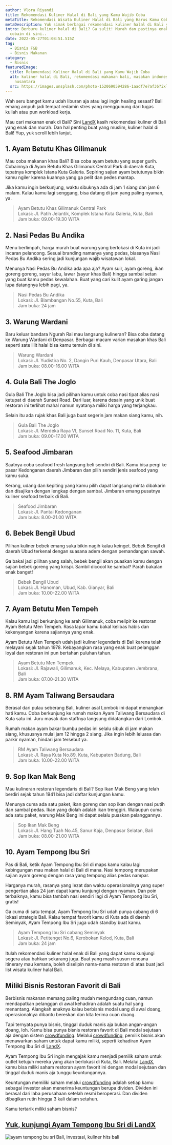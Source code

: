 ```yaml
---
author: Vlora Riyandi
title: Rekomendasi Kuliner Halal di Bali yang Kamu Wajib Coba
metaTitle: Rekomendasi Wisata Kuliner Halal di Bali yang Harus Kamu Coba
metaDescription: Yuk simak berbagai rekomendasi kuliner halal di Bali yang wajib kamu coba
intro: Berburu kuliner halal di Bali? Ga sulit! Murah dan pastinya enak. Yuk,
  cobain di sini..
date: 2022-05-27T01:08:51.515Z
tag:
  - Bisnis F&B
  - Bisnis Makanan
category:
  - Bisnis
featuredImage:
  title: Rekomendasi Kuliner Halal di Bali yang Kamu Wajib Coba
  alt: kuliner halal di Bali, rekomendasi makanan bali, masakan indonesia, kuliner
    nusantara
  src: https://images.unsplash.com/photo-1520690594286-1aadf7e7af36?ixlib=rb-1.2.1&ixid=MnwxMjA3fDB8MHxwaG90by1wYWdlfHx8fGVufDB8fHx8&auto=format&fit=crop&w=870&q=80
---
```

Wah seru banget kamu udah liburan aja atau lagi ingin healing sesaat? Bali emang ampuh jadi tempat redamin stres yang menggunung dari tugas kuliah atau pun workload kerja. 

Mau cari makanan enak di Bali? Sini [LandX](https://landx.id/) kasih rekomendasi kuliner di Bali yang enak dan murah. Dan hal penting buat yang muslim, kuliner halal di Bali! Yup, yuk scroll lebih lanjut.

## 1. Ayam Betutu Khas Gilimanuk

Mau coba makanan khas Bali? Bisa coba ayam betutu yang super gurih. Cobainnya di Ayam Betutu Khas Gilimanuk Central Park di daerah Kuta, tepatnya komplek Istana Kuta Galeria. Sepiring sajian ayam betutunya bikin kamu ngiler karena kuahnya yang ga pelit dan pedes mantap.

Jika kamu ingin berkunjung, waktu sibuknya ada di jam 1 siang dan jam 6 malam. Kalau kamu lagi senggang, bisa datang di jam yang paling nyaman, ya.

> Ayam Betutu Khas Gilimanuk Central Park\
> Lokasi: Jl. Patih Jelantik, Komplek Istana Kuta Galeria, Kuta, Bali\
> Jam buka: 09.00-19.30 WITA

## 2. Nasi Pedas Bu Andika

Menu berlimpah, harga murah buat warung yang berlokasi di Kuta ini jadi incaran pelancong. Sesuai branding namanya yang pedas, biasanya Nasi Pedas Bu Andika sering jadi kunjungan wajib wisatawan lokal.

Menunya Nasi Pedas Bu Andika ada apa aja? Ayam suir, ayam goreng, ikan goreng goreng, sayur labu, lawar (sayur khas Bali) hingga sambal setan yang buat kamu pedas kewalahan. Buat yang cari kulit ayam garing jangan lupa datangnya lebih pagi, ya.

> Nasi Pedas Bu Andika\
> Lokasi: Jl. Blambangan No.55, Kuta, Bali\
> Jam buka: 24 jam

## 3. Warung Wardani

Baru keluar bandara Ngurah Rai mau langsung kulineran? Bisa coba datang ke Warung Wardani di Denpasar. Berbagai macam varian masakan khas Bali seperti sate lilit halal bisa kamu temuin di sini.

> Warung Wardani\
> Lokasi: Jl. Yudistira No. 2, Dangin Puri Kauh, Denpasar Utara, Bali\
> Jam buka: 08.00-16.00 WITA

## 4. Gula Bali The Joglo 

Gula Bali The Joglo bisa jadi pilihan kamu untuk coba nasi tipat alias nasi ketupat di daerah Sunset Road. Dari luar, karena desain yang unik buat restoran ini terlihat mahal namun nyatanya miliki harga yang terjangkau.

Selain itu ada rujak khas Bali juga buat segerin jam makan siang kamu, nih. 

> Gula Bali The Joglo \
> Lokasi: Jl. Merdeka Raya VI, Sunset Road No. 11, Kuta, Bali\
> Jam buka: 09.00-17.00 WITA

## 5. Seafood Jimbaran

Saatnya coba seafood fresh langsung beli sendiri di Bali. Kamu bisa pergi ke pasar Kedonganan daerah Jimbaran dan pilih sendiri jenis seafood yang kamu suka. 

Kerang, udang dan kepiting yang kamu pilih dapat langsung minta dibakarin dan disajikan dengan lengkap dengan sambal. Jimbaran emang pusatnya kuliner seafood terbaik di Bali.

> Seafood Jimbaran\
> Lokasi: Jl. Pantai Kedonganan\
> Jam buka: 8.00-21.00 WITA

## 6. Bebek Bengil Ubud

Pilihan kuliner bebek emang suka bikin nagih kalau keinget. Bebek Bengil di daerah Ubud terkenal dengan suasana adem dengan pemandangan sawah.

Ga bakal jadi pilihan yang salah, bebek bengil akan puaskan kamu dengan sajian bebek goreng yang krispi. Sambil dicocol ke sambal? Parah bakalan enak banget!

> Bebek Bengil Ubud\
> Lokasi: Jl. Hanoman, Ubud, Kab. Gianyar, Bali\
> Jam buka: 10.00-22.00 WITA

## 7. Ayam Betutu Men Tempeh

Kalau kamu lagi berkunjung ke arah Gilimanuk, coba melipir ke restoran Ayam Betutu Men Tempeh. Rasa lapar kamu bakal kelibas habis dan kekenyangan karena sajiannya yang enak.

Ayam Betutu Men Tempeh udah jadi kuliner legendaris di Bali karena telah melayani sejak tahun 1978. Kebayangkan rasa yang enak buat pelanggan loyal dan restoran ini pun bertahan puluhan tahun.

> Ayam Betutu Men Tempek\
> Lokasi: Jl. Rajawali, Gilimanuk, Kec. Melaya, Kabupaten Jembrana, Bali\
> Jam buka: 07.00-21.30 WITA

## 8. RM Ayam Taliwang Bersaudara

Berasal dari pulau seberang Bali, kuliner asal Lombok ini dapat menangkan hati kamu. Coba berkunjung ke rumah makan Ayam Taliwang Bersaudara di Kuta satu ini. Juru masak dan staffnya langsung didatangkan dari Lombok.

Rumah makan ayam bakar bumbu pedas ini selalu sibuk di jam makan siang, khususnya mulai jam 12 hingga 2 siang. Jika ingin lebih leluasa dan parkir nyaman, hindari jam tersebut ya.

> RM Ayam Taliwang Bersaudara\
> Lokasi: Jl. Raya Kuta No.89, Kuta, Kabupaten Badung, Bali\
> Jam buka: 10.00-22.00 WITA

## 9. Sop Ikan Mak Beng

Mau kulineran restoran legendaris di Bali? Sop Ikan Mak Beng yang telah berdiri sejak tahun 1941 bisa jadi daftar kunjungan kamu. 

Menunya cuma ada satu paket, ikan goreng dan sop ikan dengan nasi putih dan sambal pedas. Ikan yang diolah adalah ikan trenggiri. Walaupun cuma ada satu paket, warung Mak Beng ini dapat selalu puaskan pelanggannya.

> Sop Ikan Mak Beng\
> Lokasi: Jl. Hang Tuah No.45, Sanur Kaja, Denpasar Selatan, Bali\
> Jam buka: 08.00-21.00 WITA

## 10. Ayam Tempong Ibu Sri

Pas di Bali, ketik Ayam Tempong Ibu Sri di maps kamu kalau lagi kebingungan mau makan halal di Bali di mana. Nasi tempong merupakan sajian ayam goreng dengan rasa yang tempong alias pedas nampar.

Harganya murah, rasanya yang lezat dan waktu operasionalnya yang super pengertian alias 24 jam dapat kamu kunjungi dengan nyaman. Dan poin terbaiknya, kamu bisa tambah nasi sendiri lagi di Ayam Tempong Ibu Sri, gratis!

Ga cuma di satu tempat, Ayam Tempong Ibu Sri udah punya cabang di 6 lokasi strategis Bali. Kalau tempat favorit kamu di Kuta ada di daerah Seminyak, Ayam Tempong Ibu Sri juga udah standby buat kamu. 

> Ayam Tempong Ibu Sri cabang Seminyak\
> Lokasi: Jl. Petitenget No.6, Kerobokan Kelod, Kuta, Bali\
> Jam buka: 24 jam

Itulah rekomendasi kuliner halal enak di Bali yang dapat kamu kunjungi segera atau bahkan sekarang juga. Buat yang masih susun rencana itinerary mau kemana, boleh diselipin nama-nama restoran di atas buat jadi list wisata kuliner halal Bali.

## Miliki Bisnis Restoran Favorit di Bali

Berbisnis makanan memang paling mudah mengundang cuan, namun mendapatkan pelanggan di awal kehadiran adalah suatu hal yang menantang. Alangkah enaknya kalau berbisnis modal uang di awal doang, operasionalnya dibantu bereskan dan kita terima cuan doang.

Tapi ternyata punya bisnis, tinggal duduk manis aja bukan angan-angan doang, loh. Kamu bisa punya bisnis restoran favorit di Bali modal sejutaan aja dengan sistem [crowdfunding](https://landx.id/). Melalui [crowdfunding](https://landx.id/), pemilik bisnis akan menawarkan saham untuk dapat kamu miliki, seperti kehadiran Ayam Tempong Ibu Sri di [LandX](https://landx.id/).

Ayam Tempong Ibu Sri ingin mengajak kamu menjadi pemilik saham untuk outlet ketujuh mereka yang akan berlokasi di Kuta, Bali. Melalui [LandX](https://landx.id/), kamu bisa miliki saham restoran ayam favorit ini dengan modal sejutaan dan tinggal duduk manis aja tunggu keuntungannya.

Keuntungan memiliki saham melalui [crowdfunding](https://landx.id/) adalah setiap kamu sebagai investor akan menerima keuntungan berupa dividen. Dividen ini berasal dari laba perusahaan setelah resmi beroperasi. Dan dividen dibagikan rutin hingga 3 kali dalam setahun.

Kamu tertarik miliki saham bisnis?[](https://landx.id/)

## [Yuk, kunjungi Ayam Tempong Ibu Sri di LandX](https://landx.id/project/?utm_source=Blog&utm_medium=organic+keyword&utm_campaign=blog&utm_id=Blog)

![ayam tempong bu sri Bali, investasi, kuliner hits bali](https://landx.id/blog/img/landx_ayam-tempong-ibu-sri_ads_1080-x-565px_02.png)

<!--EndFragment-->